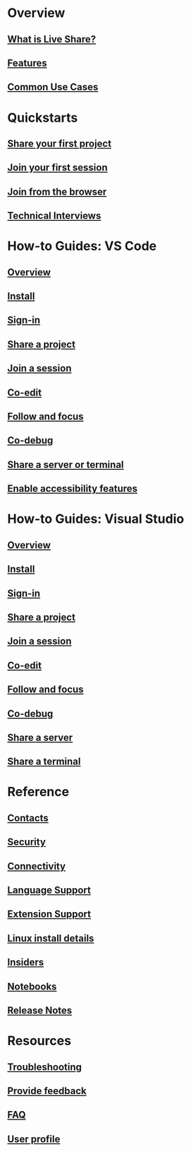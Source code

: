 <!-- markdownlint-disable MD022 MD025 -->
# Overview
## [What is Live Share?](index.md)
## [Features](overview/features.md)
## [Common Use Cases](reference/use-cases.md)
# Quickstarts
## [Share your first project](quickstart/share.md)
## [Join your first session](quickstart/join.md)
## [Join from the browser](quickstart/browser-join.md)
## [Technical Interviews](use/technical-interviews.md)
# How-to Guides: VS Code
## [Overview](use/vscode.md)
## [Install](use/vscode.md)
## [Sign-in](use/vscode.md#sign-in-to-live-share)
## [Share a project](use/vscode.md#start-and-stop-a-session)
## [Join a session](use/vscode.md#join-and-leave-a-session)
## [Co-edit](use/vscode.md#co-editing)
## [Follow and focus](use/vscode.md#follow-along-with-a-collaborator)
## [Co-debug](use/vscode.md#co-debugging)
## [Share a server or terminal](use/vscode.md#share-servers-or-terminals)
## [Enable accessibility features](use/vscode.md#enable-accessibility-features)
# How-to Guides: Visual Studio
## [Overview](use/vs.md)
## [Install](use/vs.md#installation)
## [Sign-in](use/vs.md#sign-in)
## [Share a project](use/vs.md#share-a-project)
## [Join a session](use/vs.md#join-a-collaboration-session)
## [Co-edit](use/vs.md#co-editing)
## [Follow and focus](use/vs.md#following)
## [Co-debug](use/vs.md#co-debugging)
## [Share a server](use/vs.md#share-a-server)
## [Share a terminal](use/vs.md#share-a-terminal)
# Reference
## [Contacts](reference/contacts.md)
## [Security](reference/security.md)
## [Connectivity](reference/connectivity.md)
## [Language Support](reference/platform-support.md)
## [Extension Support](reference/extensions.md)
## [Linux install details](reference/linux.md)
## [Insiders](reference/insiders.md)
## [Notebooks](reference/notebooks.md)
## [Release Notes](https://aka.ms/vsls-releases)
# Resources
## [Troubleshooting](troubleshooting.md)
## [Provide feedback](support.md)
## [FAQ](faq.yml)
## [User profile](user-profile.md)
